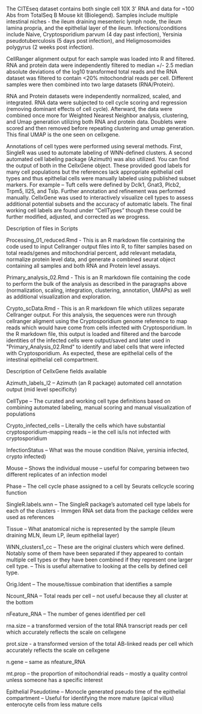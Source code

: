 The CITEseq dataset contains both single cell 10X 3' RNA and data for ~100 Abs from TotalSeq B Mouse kit (Biolegend). Samples include multiple intestinal niches - the ileum draining mesenteric lymph node, the ileum lamina propria, and the epithelial layer of the ileum. Infections/conditions include Naive, Cryptosporidium parvum (4 day past infection), Yersinia pseudotuberculosis (5 days post infection), and Heligmosomoides polygyrus (2 weeks post infection).

CellRanger alignment output for each sample was loaded into R and filtered. RNA and protein data were independently filtered to median +/- 2.5 median absolute deviations of the log10 transformed total reads and the RNA dataset was filtered to contain <20% mitochondrial reads per cell. Different samples were then combined into two large datasets (RNA/Protein). 

RNA and Protein datasets were independently normalized, scaled, and integrated. RNA data were subjected to cell cycle scoring and regression (removing dominant effects of cell cycle). Afterward, the data were combined once more for Weighted Nearest Neighbor analysis, clustering, and Umap generation utilizing both RNA and protein data. Doublets were scored and then removed before repeating clustering and umap generation. This final UMAP is the one seen on cellxgene.

Annotations of cell types were performed using several methods. First, SingleR was used to automate labeling of WNN-defined clusters.  A second automated cell labeling package (Azimuth) was also utilized. You can find the output of both in the CellxGene object. These provided good labels for many cell populations but the references lack appropriate epithelial cell types and thus epithelial cells were manually labeled using published subset markers. For example – Tuft cells were defined by Dclk1, Gnat3, Plcb2, Trpm5, Il25, and Tslp. Further annotation and refinement was performed manually. CellxGene was used to interactively visualize cell types to assess additional potential subsets and the accuracy of automatic labels. The final working cell labels are found under “CellTypes” though these could be further modified, adjusted, and corrected as we progress. 

Description of files in Scripts 

Processing_01_reduced.Rmd - This is an R markdown file containing the code used to input Cellranger output files into R, to filter samples based on total reads/genes and mitochondrial percent, add relevant metadata, normalize protein level data, and generate a combined seurat object containing all samples and both RNA and Protein level assays.

Primary_analysis_02.Rmd - This is an R markdown file containing the code to perform the bulk of the analysis as described in the paragraphs above (normalization, scaling, integration, clustering, annotation, UMAPs) as well as additional visualization and exploration.

Crypto_scData.Rmd - This is an R markdown file which utilizes separate Cellranger output. For this analysis, the sequences were run through cellranger aligment using the Cryptosporidium genome reference to map reads which would have come from cells infected with Cryptosporidium. In the R markdown file, this output is loaded and filtered and the barcode identities of the infected cells were output/saved and later used in "Primary_Analysis_02.Rmd" to identify and label cells that were infected with Cryptosporidium. As expected, these are epithelial cells of the intestinal epithelial cell compartment. 

Description of CellxGene fields available

Azimuth_labels_l2 – Azimuth (an R package) automated cell annotation output (mid level specificity)

CellType – The curated and working cell type definitions based on combining automated labeling, manual scoring and manual visualization of populations

Crypto_infected_cells – Literally the cells which have substantial cryptosporidium-mapping reads – ie the cell is/is not infected with cryptosporidium

InfectionStatus – What was the mouse condition (Naïve, yersinia infected, crypto infected)

Mouse – Shows the individual mouse – useful for comparing between two different replicates of an infection model

Phase – The cell cycle phase assigned to a cell by Seurats cellcycle scoring function

SingleR.labels.wnn – The SingleR package’s automated cell type labels for each of the clusters - Immgen RNA set data from the package celldex were used as references

Tissue – What anatomical niche is represented by the sample (ileum draining MLN, ileum LP, ileum epithelial layer)

WNN_clusters1_cc – These are the original clusters which were defined. Notably some of them have been separated if they appeared to contain multiple cell types or they have been combined if they represent one larger cell type.  – This is useful alternative to looking at the cells by defined cell type. 

Orig.Ident – The mouse/tissue combination that identifies a sample

Ncount_RNA – Total reads per cell – not useful because they all cluster at the bottom

nFeature_RNA – The number of genes identified per cell

rna.size – a transformed version of the total RNA transcript reads per cell which accurately reflects the scale on cellxgene

prot.size - a transformed version of the total AB-linked reads per cell which accurately reflects the scale on cellxgene

n.gene – same as nfeature_RNA 

mt.prop – the proportion of mitochondrial reads – mostly a quality control unless someone has a specific interest

Epithelial Pseudotime – Monocle generated pseudo time of the epithelial compartment – Useful for identifying the more mature (apical villus) enterocyte cells from less mature cells

